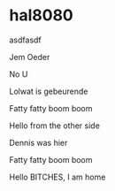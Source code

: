 # hal8080

asdfasdf

Jem Oeder

No U

Lolwat is gebeurende

Fatty fatty boom boom

Hello from the other side

Dennis was hier

Fatty fatty boom boom

Hello BITCHES, I am home 
